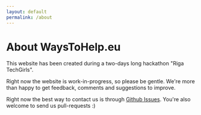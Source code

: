 ```yaml
---
layout: default
permalink: /about
---
```


# About WaysToHelp.eu

This website has been created during a two-days long hackathon "Riga TechGirls".

Right now the website is work-in-progress, so please be gentle. We're more than happy to get feedback, comments and suggestions to improve.

Right now the best way to contact us is through [Github Issues](https://github.com/WaysToHelp/waystohelp.github.io/issues). You're also welcome to send us pull-requests :)